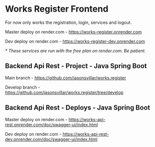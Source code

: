 # Works Register Frontend

For now only works the registration, login, services and logout.

Master deploy on render.com - https://works-register.onrender.com

Dev deploy on render.com - https://works-register-dev.onrender.com

_* These services are run with the free plan on render.com. Be patient._

## Backend Api Rest - Project - Java Spring Boot

Main branch - https://github.com/jasonsvillar/works.register

Develop branch - https://github.com/jasonsvillar/works.register/tree/develop

## Backend Api Rest - Deploys - Java Spring Boot

Master deploy on render.com - https://works-api-rest.onrender.com/doc/swagger-ui/index.html

Dev deploy on render.com - https://works-api-rest-dev.onrender.com/doc/swagger-ui/index.html